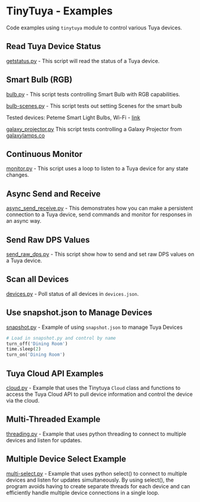 # TinyTuya - Examples

Code examples using `tinytuya` module to control various Tuya devices.

## Read Tuya Device Status

[getstatus.py](getstatus.py) - This script will read the status of a Tuya device. 

## Smart Bulb (RGB) 

[bulb.py](bulb.py) - This script tests controlling Smart Bulb with RGB capabilities.  

[bulb-scenes.py](bulb-scenes.py) - This script tests out setting Scenes for the smart bulb 

Tested devices:  Peteme Smart Light Bulbs, Wi-Fi - [link](https://www.amazon.com/gp/product/B07MKDLV1V/)

[galaxy_projector.py](galaxy_projector.py) This script tests controlling a Galaxy Projector from [galaxylamps.co](https://eu.galaxylamps.co/collections/all/products/galaxy-projector)

## Continuous Monitor

[monitor.py](monitor.py) - This script uses a loop to listen to a Tuya device for any state changes.  

## Async Send and Receive

[async_send_receive.py](async_send_receive.py) - This demonstrates how you can make a persistent connection to a Tuya device, send commands and monitor for responses in an async way.

## Send Raw DPS Values

[send_raw_dps.py](send_raw_dps.py) - This script show how to send and set raw DPS values on a Tuya device. 

## Scan all Devices

[devices.py](devices.py) - Poll status of all devices in `devices.json`.

## Use snapshot.json to Manage Devices

[snapshot.py](snapshot.py) - Example of using `snapshot.json` to manage Tuya Devices

```python
# Load in snapshot.py and control by name
turn_off('Dining Room')
time.sleep(2)
turn_on('Dining Room')
```

## Tuya Cloud API Examples

[cloud.py](cloud.py) -  Example that uses the Tinytuya `Cloud` class and functions to access the Tuya Cloud API to pull device information and control the device via the cloud.

## Multi-Threaded Example

[threading.py](threading.py) - Example that uses python threading to connect to multiple devices and listen for updates.

## Multiple Device Select Example

[multi-select.py](multi-select.py) - Example that uses python select() to connect to multiple devices and listen for updates simultaneously. By using select(), the program avoids having to create separate threads for each device and can efficiently handle multiple device connections in a single loop.

